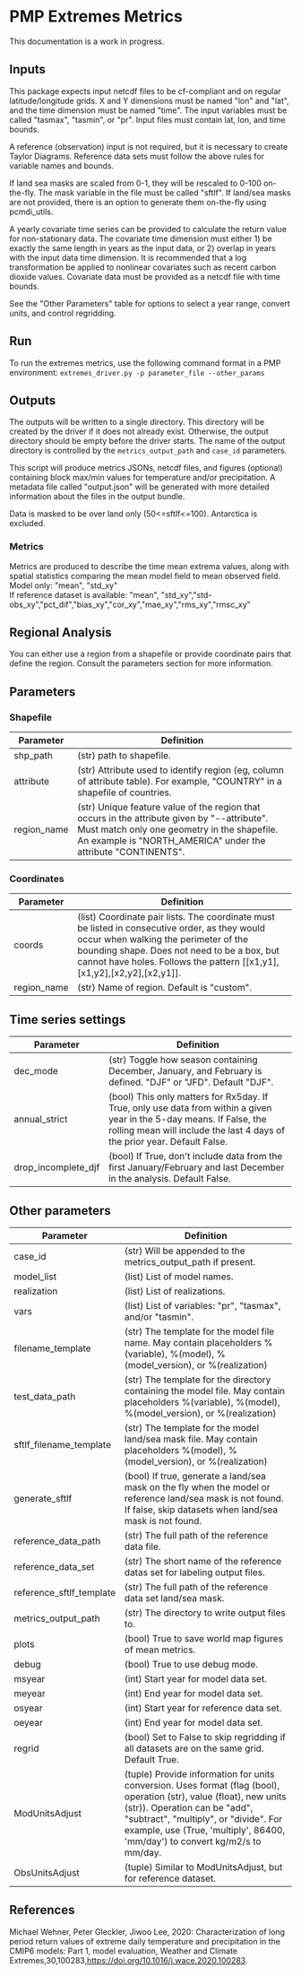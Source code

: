 # PMP Extremes Metrics

This documentation is a work in progress.

## Inputs

This package expects input netcdf files to be cf-compliant and on regular latitude/longitude grids. X and Y dimensions must be named "lon" and "lat", and the time dimension must be named "time". The input variables must be called "tasmax", "tasmin", or "pr". Input files must contain lat, lon, and time bounds.

A reference (observation) input is not required, but it is necessary to create Taylor Diagrams. Reference data sets must follow the above rules for variable names and bounds.

If land sea masks are scaled from 0-1, they will be rescaled to 0-100 on-the-fly. The mask variable in the file must be called "sftlf". If land/sea masks are not provided, there is an option to generate them on-the-fly using pcmdi_utils. 

A yearly covariate time series can be provided to calculate the return value for non-stationary data. The covariate time dimension must either 1) be exactly the same length in years as the input data, or 2) overlap in years with the input data time dimension. It is recommended that a log transformation be applied to nonlinear covariates such as recent carbon dioxide values. Covariate data must be provided as a netcdf file with time bounds.

See the "Other Parameters" table for options to select a year range, convert units, and control regridding.

## Run

To run the extremes metrics, use the following command format in a PMP environment:
```extremes_driver.py -p parameter_file --other_params```

## Outputs
The outputs will be written to a single directory. This directory will be created by the driver if it does not already exist. Otherwise, the output directory should be empty before the driver starts. The name of the output directory is controlled by the `metrics_output_path` and `case_id` parameters. 

This script will produce metrics JSONs, netcdf files, and figures (optional) containing block max/min values for temperature and/or precipitation. A metadata file called "output.json" will be generated with more detailed information about the files in the output bundle.

Data is masked to be over land only (50<=sftlf<=100). Antarctica is excluded.

### Metrics
Metrics are produced to describe the time mean extrema values, along with spatial statistics comparing the mean model field to mean observed field.  
Model only: "mean", "std_xy"  
If reference dataset is available: "mean", "std_xy","std-obs_xy","pct_dif","bias_xy","cor_xy","mae_xy","rms_xy","rmsc_xy"  

## Regional Analysis

You can either use a region from a shapefile or provide coordinate pairs that define the region. Consult the parameters section for more information.

## Parameters

### Shapefile 

| Parameter   | Definition |
--------------|-------------
| shp_path    |  (str) path to shapefile.  |
| attribute      | (str) Attribute used to identify region (eg, column of attribute table). For example, "COUNTRY" in a shapefile of countries.  |
| region_name | (str) Unique feature value of the region that occurs in the attribute given by "--attribute". Must match only one geometry in the shapefile. An example is "NORTH_AMERICA" under the attribute "CONTINENTS". |

### Coordinates 
| Parameter   | Definition |
--------------|-------------
| coords      | (list) Coordinate pair lists. The coordinate must be listed in consecutive order, as they would occur when walking the perimeter of the bounding shape. Does not need to be a box, but cannot have holes. Follows the pattern [[x1,y1],[x1,y2],[x2,y2],[x2,y1]].  |
| region_name | (str) Name of region. Default is "custom". |

## Time series settings

| Parameter   | Definition |
--------------|-------------
| dec_mode | (str) Toggle how season containing December, January, and February is defined. "DJF" or "JFD". Default "DJF". |
| annual_strict | (bool) This only matters for Rx5day. If True, only use data from within a given year in the 5-day means. If False, the rolling mean will include the last 4 days of the prior year. Default False. |
| drop_incomplete_djf | (bool) If True, don't include data from the first January/February and last December in the analysis. Default False. |

## Other parameters
| Parameter   | Definition |
--------------|-------------
| case_id |  (str) Will be appended to the metrics_output_path if present. | 
| model_list | (list) List of model names.  | 
| realization | (list) List of realizations. | 
| vars | (list) List of variables: "pr", "tasmax", and/or "tasmin". | 
| filename_template | (str) The template for the model file name. May contain placeholders %(variable), %(model), %(model_version), or %(realization) | 
| test_data_path  |  (str) The template for the directory containing the model file. May contain placeholders %(variable), %(model), %(model_version), or %(realization) | 
| sftlf_filename_template | (str) The template for the model land/sea mask file. May contain placeholders %(model), %(model_version), or %(realization) | 
| generate_sftlf | (bool) If true, generate a land/sea mask on the fly when the model or reference land/sea mask is not found. If false, skip datasets when land/sea mask is not found. | 
| reference_data_path | (str) The full path of the reference data file. | 
| reference_data_set  | (str) The short name of the reference datas set for labeling output files. | 
| reference_sftlf_template | (str) The full path of the reference data set land/sea mask. | 
| metrics_output_path  | (str) The directory to write output files to. | 
| plots | (bool) True to save world map figures of mean metrics. |
| debug | (bool) True to use debug mode. | 
| msyear | (int) Start year for model data set. |
| meyear | (int) End year for model data set. |
| osyear | (int) Start year for reference data set. |
| oeyear | (int) End year for model data set. |
| regrid | (bool) Set to False to skip regridding if all datasets are on the same grid. Default True. |  
| ModUnitsAdjust | (tuple) Provide information for units conversion. Uses format (flag (bool), operation (str), value (float), new units (str)). Operation can be "add", "subtract", "multiply", or "divide". For example, use (True, 'multiply', 86400, 'mm/day') to convert kg/m2/s to mm/day.|
| ObsUnitsAdjust | (tuple) Similar to ModUnitsAdjust, but for reference dataset. |  


## References

Michael Wehner, Peter Gleckler, Jiwoo Lee, 2020: Characterization of long period return values of extreme daily temperature and precipitation in the CMIP6 models: Part 1, model evaluation, Weather and Climate Extremes,30,100283,https://doi.org/10.1016/j.wace.2020.100283.
